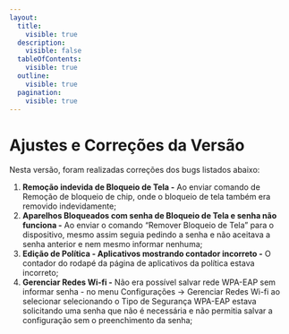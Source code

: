 ```yaml
---
layout:
  title:
    visible: true
  description:
    visible: false
  tableOfContents:
    visible: true
  outline:
    visible: true
  pagination:
    visible: true
---
```


# Ajustes e Correções da Versão

Nesta versão, foram realizadas correções dos bugs listados abaixo:

1. **Remoção indevida de Bloqueio de Tela -** Ao enviar comando de Remoção de bloqueio de chip, onde o bloqueio de tela também era removido indevidamente;
2. **Aparelhos Bloqueados com senha de Bloqueio de Tela e senha não funciona -** Ao enviar o comando “Remover Bloqueio de Tela” para o dispositivo, mesmo assim seguia pedindo a senha e não aceitava a senha anterior e nem mesmo informar nenhuma;
3. **Edição de Política - Aplicativos mostrando contador incorreto -** O contador do rodapé da página de aplicativos da política estava incorreto;
4. **Gerenciar Redes Wi-fi -** Não era possível salvar rede WPA-EAP sem informar senha - no menu Configurações → Gerenciar Redes Wi-fi ao selecionar selecionando o Tipo de Segurança WPA-EAP estava solicitando uma senha que não é necessária e não permitia salvar a configuração sem o preenchimento da senha;
